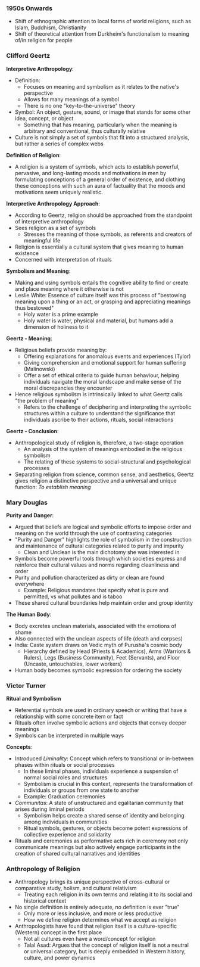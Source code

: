 ### 1950s Onwards
 - Shift of ethnographic attention to local forms of world religions, such as Islam, Buddhism, Christianity
 - Shift of theoretical attention from Durkheim's functionalism to meaning of/in religion for people

### Clifford Geertz
**Interpretive Anthropology**:
 - Definition:
	 - Focuses on meaning and symbolism as it relates to the native's perspective
	 - Allows for many meanings of a symbol
	 - There is no one "key-to-the-universe" theory
 - Symbol: An object, gesture, sound, or image that stands for some other idea, concept, or object
	 - Something that has meaning, particularly when the meaning is arbitrary and conventional, thus culturally relative
 - Culture is not simply a set of symbols that fit into a structured analysis, but rather a series of complex webs

**Definition of Religion**:
 - A religion is a system of symbols, which acts to establish powerful, pervasive, and long-lasting moods and motivations in men by formulating conceptions of a general order of existence, and clothing these conceptions with such an aura of factuality that the moods and motivations seem uniquely realistic.

**Interpretive Anthropology Approach**:
 - According to Geertz, religion should be approached from the standpoint of interpretive anthropology
 - Sees religion as a set of symbols
	 - Stresses the meaning of those symbols, as referents and creators of meaningful life
 - Religion is essentially a cultural system that gives meaning to human existence
 - Concerned with interpretation of rituals

**Symbolism and Meaning**:
 - Making and using symbols entails the cognitive ability to find or create and place meaning where it otherwise is not
 - Leslie White: Essence of culture itself was this process of "bestowing meaning upon a thing or an act, or grasping and appreciating meanings thus bestowed"
	 - Holy water is a prime example
	 - Holy water is water, physical and material, but humans add a dimension of holiness to it

**Geertz - Meaning**:
 - Religious beliefs provide meaning by:
	 - Offering explanations for anomalous events and experiences (Tylor)
	 - Giving comprehension and emotional support for human suffering (Malinowski)
	 - Offer a set of ethical criteria to guide human behaviour, helping individuals navigate the moral landscape and make sense of the moral discrepancies they encounter
 - Hence religious symbolism is intrinsically linked to what Geertz calls "the problem of meaning"
	 - Refers to the challenge of deciphering and interpreting the symbolic structures within a culture to understand the significance that individuals ascribe to their actions, rituals, social interactions

**Geertz - Conclusion**:
 - Anthropological study of religion is, therefore, a two-stage operation
	 - An analysis of the system of meanings embodied in the religious symbolism
	 - The relating of these systems to social-structural and psychological processes
 - Separating religion from science, common sense, and aesthetics, Geertz gives religion a distinctive perspective and a universal and unique function: *To establish meaning*

### Mary Douglas
**Purity and Danger**:
 - Argued that beliefs are logical and symbolic efforts to impose order and meaning on the world through the use of contrasting categories
 - "Purity and Danger" highlights the role of symbolism in the construction and maintenance of cultural categories related to purity and impurity
	 - Clean and Unclean is the main dichotomy she was interested in
 - Symbols become powerful tools through which societies express and reinforce their cultural values and norms regarding cleanliness and order
 - Purity and pollution characterized as dirty or clean are found everywhere
	 - Example: Religious mandates that specify what is pure and permitted, vs what pollutes and is taboo
 - These shared cultural boundaries help maintain order and group identity

**The Human Body**:
 - Body excretes unclean materials, associated with the emotions of shame
 - Also connected with the unclean aspects of life (death and corpses)
 - India: Caste system draws on Vedic myth of Purusha's cosmic body
	 - Hierarchy defined by Head (Priests & Academics), Arms (Warriors & Rulers), Legs (Business Community), Feet (Servants), and Floor (Uncaste, untouchables, lower workers)
 - Human body becomes symbolic expression for ordering the society

### Victor Turner
**Ritual and Symbolism**
 - Referential symbols are used in ordinary speech or writing that have a relationship with some concrete item or fact
 - Rituals often involve symbolic actions and objects that convey deeper meanings
 - Symbols can be interpreted in multiple ways

**Concepts**:
 - Introduced *Liminality*: Concept which refers to transitional or in-between phases within rituals or social processes
	 - In these liminal phases, individuals experience a suspension of normal social roles and structures
	 - Symbolism is crucial in this context, represents the transformation of individuals or groups from one state to another
	 - Example: Graduation ceremonies
 - *Communitas*: A state of unstructured and egalitarian community that arises during liminal periods
	 - Symbolism helps create a shared sense of identity and belonging among individuals in communities
	 - Ritual symbols, gestures, or objects become potent expressions of collective experience and solidarity
 - Rituals and ceremonies as performative acts rich in ceremony not only communicate meanings but also actively engage participants in the creation of shared cultural narratives and identities

### Anthropology of Religion
 - Anthropology brings its unique perspective of cross-cultural or comparative study, holism, and cultural relativism
	 - Treating each religion in its own terms and relating it to its social and historical context
 - No single definition is entirely adequate, no definition is ever "true"
	 - Only more or less inclusive, and more or less productive
	 - How we define religion determines what we accept as religion
 - Anthropologists have found that religion itself is a culture-specific (Western) concept in the first place
	 - Not all cultures even have a word/concept for religion
	 - Talal Asad: Argues that the concept of religion itself is not a neutral or universal category, but is deeply embedded in Western history, culture, and power dynamics
